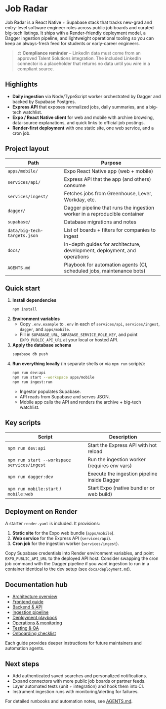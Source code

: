 # Job Radar

Job Radar is a React Native + Supabase stack that tracks new-grad and entry-level software engineer roles across public job boards and curated big-tech listings. It ships with a Render-friendly deployment model, a Dagger ingestion pipeline, and lightweight operational tooling so you can keep an always-fresh feed for students or early-career engineers.

> ⚖️ **Compliance reminder** – LinkedIn data must come from an approved Talent Solutions integration. The included LinkedIn connector is a placeholder that returns no data until you wire in a compliant source.

## Highlights

- **Daily ingestion** via Node/TypeScript worker orchestrated by Dagger and backed by Supabase Postgres.
- **Express API** that exposes normalized jobs, daily summaries, and a big-tech watchlist.
- **Expo / React Native client** for web and mobile with archive browsing, data-source explanations, and quick links to official job postings.
- **Render-first deployment** with one static site, one web service, and a cron job.

## Project layout

| Path | Purpose |
| --- | --- |
| `apps/mobile/` | Expo React Native app (web + mobile) |
| `services/api/` | Express API that the app (and others) consume |
| `services/ingest/` | Fetches jobs from Greenhouse, Lever, Workday, etc. |
| `dagger/` | Dagger pipeline that runs the ingestion worker in a reproducible container |
| `supabase/` | Database migrations and notes |
| `data/big-tech-targets.json` | List of boards + filters for companies to ingest |
| `docs/` | In-depth guides for architecture, development, deployment, and operations |
| `AGENTS.md` | Playbook for automation agents (CI, scheduled jobs, maintenance bots) |

## Quick start

1. **Install dependencies**
   ```bash
   npm install
   ```
2. **Environment variables**
   - Copy `.env.example` to `.env` in each of `services/api`, `services/ingest`, `dagger`, and `apps/mobile`.
   - Fill in `SUPABASE_URL`, `SUPABASE_SERVICE_ROLE_KEY`, and point `EXPO_PUBLIC_API_URL` at your local or hosted API.
3. **Apply the database schema**
   ```bash
   supabase db push
   ```
4. **Run everything locally** (in separate shells or via `npm run` scripts):
   ```bash
   npm run dev:api
   npm run start --workspace apps/mobile
   npm run ingest:run
   ```
   - Ingestor populates Supabase.
   - API reads from Supabase and serves JSON.
   - Mobile app calls the API and renders the archive + big-tech watchlist.

## Key scripts

| Script | Description |
| --- | --- |
| `npm run dev:api` | Start the Express API with hot reload |
| `npm run start --workspace services/ingest` | Run the ingestion worker (requires env vars) |
| `npm run dagger:dev` | Execute the ingestion pipeline inside Dagger |
| `npm run mobile:start` / `mobile:web` | Start Expo (native bundler or web build) |

## Deployment on Render

A starter `render.yaml` is included. It provisions:

1. **Static site** for the Expo web bundle (`apps/mobile`).
2. **Web service** for the Express API (`services/api`).
3. **Cron job** for the ingestion worker (`services/ingest`).

Copy Supabase credentials into Render environment variables, and point `EXPO_PUBLIC_API_URL` to the deployed API host. Consider swapping the cron job command with the Dagger pipeline if you want ingestion to run in a container identical to the dev setup (see `docs/deployment.md`).

## Documentation hub

- [Architecture overview](docs/architecture.md)
- [Frontend guide](docs/frontend.md)
- [Backend & API](docs/backend.md)
- [Ingestion pipeline](docs/ingestion.md)
- [Deployment playbook](docs/deployment.md)
- [Operations & monitoring](docs/operations.md)
- [Testing & QA](docs/testing.md)
- [Onboarding checklist](docs/onboarding.md)

Each guide provides deeper instructions for future maintainers and automation agents.

## Next steps

- Add authenticated saved searches and personalized notifications.
- Expand connectors with more public job boards or partner feeds.
- Layer automated tests (unit + integration) and hook them into CI.
- Instrument ingestion runs with monitoring/alerting for failures.

For detailed runbooks and automation notes, see [AGENTS.md](AGENTS.md).
